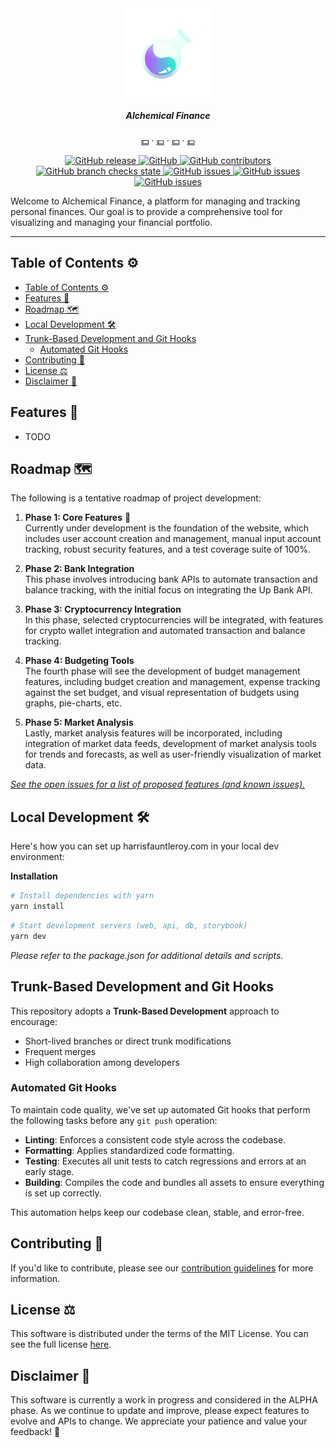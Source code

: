 <div align="center">
    <a href="">
        <img src="apps/web/public/images/logo.png?raw=true" alt="" height="140" />
    </a>
    <h5 align="center">
      Alchemical Finance
    </h5>
    <p align="center">
        <a target="_blank" href="">💵</a>
          &middot;
        <a target="_blank" href="">💷</a>
          &middot;
        <a target="_blank" href="">💴</a>
          &middot;
        <a target="_blank" href="">💶</a>
    </p>
</div>

<p align="center">
    <a href="https://github.com/HarrisFauntleroy/alchemical-finance/releases">
        <img alt="GitHub release" src="https://img.shields.io/github/package-json/v/HarrisFauntleroy/alchemical-finance?&style=for-the-badge">
    </a>
    <a href="/LICENSE.md">
        <img alt="GitHub" src="https://img.shields.io/github/license/HarrisFauntleroy/alchemical-finance?&style=for-the-badge">
    </a>
    <a href="https://github.com/HarrisFauntleroy/alchemical-finance/graphs/contributors">
        <img alt="GitHub contributors" src="https://img.shields.io/github/contributors-anon/HarrisFauntleroy/alchemical-finance?&style=for-the-badge">
    </a>
    <a href="https://github.com/HarrisFauntleroy/alchemical-finance/actions">
        <img alt="GitHub branch checks state" src="https://img.shields.io/github/checks-status/HarrisFauntleroy/alchemical-finance/main?&style=for-the-badge">
    </a>
    <a href="https://github.com/HarrisFauntleroy/alchemical-finance/issues?q=is%3Aopen+is%3Aissue">
        <img alt="GitHub issues" src="https://img.shields.io/github/issues/HarrisFauntleroy/alchemical-finance?&style=for-the-badge">
    </a>
    <a href="https://github.com/HarrisFauntleroy/alchemical-finance/issues?q=is%3Aopen+is%3Aissue">
        <img alt="GitHub issues" src="https://img.shields.io/github/last-commit/HarrisFauntleroy/alchemical-finance?&style=for-the-badge">
    </a>
    </a>
    <a href="https://github.com/HarrisFauntleroy/alchemical-finance/issues?q=is%3Aopen+is%3Aissue">
        <img alt="GitHub issues" src="https://img.shields.io/github/commit-activity/w/HarrisFauntleroy/alchemical-finance?&style=for-the-badge">
    </a>
</p>

Welcome to Alchemical Finance, a platform for managing and tracking personal
finances. Our goal is to provide a comprehensive tool for visualizing and
managing your financial portfolio.

---

## Table of Contents ⚙️

- [Table of Contents ⚙️](#table-of-contents-️)
- [Features 💫](#features-)
- [Roadmap 🗺️](#roadmap-️)
- [Local Development 🛠️](#local-development-️)
- [Trunk-Based Development and Git Hooks](#trunk-based-development-and-git-hooks)
  - [Automated Git Hooks](#automated-git-hooks)
- [Contributing 🤝](#contributing-)
- [License ⚖️](#license-️)
- [Disclaimer 🚨](#disclaimer-)

## Features 💫

- TODO

## Roadmap 🗺️

The following is a tentative roadmap of project development:

1. **Phase 1: Core Features** 🚧  
   Currently under development is the foundation of the website, which includes
   user account creation and management, manual input account tracking, robust
   security features, and a test coverage suite of 100%.

2. **Phase 2: Bank Integration**  
   This phase involves introducing bank APIs to automate transaction and balance
   tracking, with the initial focus on integrating the Up Bank API.

3. **Phase 3: Cryptocurrency Integration**  
   In this phase, selected cryptocurrencies will be integrated, with features
   for crypto wallet integration and automated transaction and balance tracking.

4. **Phase 4: Budgeting Tools**  
   The fourth phase will see the development of budget management features,
   including budget creation and management, expense tracking against the set
   budget, and visual representation of budgets using graphs, pie-charts, etc.

5. **Phase 5: Market Analysis**  
   Lastly, market analysis features will be incorporated, including integration
   of market data feeds, development of market analysis tools for trends and
   forecasts, as well as user-friendly visualization of market data.

_[See the open issues for a list of proposed features (and known issues).](http://github.com/HarrisFauntleroy/alchemical-finance/issues)_

## Local Development 🛠️

Here's how you can set up harrisfauntleroy.com in your local dev environment:

**Installation**

```zsh
# Install dependencies with yarn
yarn install
```

```zsh
# Start development servers (web, api, db, storybook)
yarn dev
```

_Please refer to the package.json for additional details and scripts._

## Trunk-Based Development and Git Hooks

This repository adopts a **Trunk-Based Development** approach to encourage:

- Short-lived branches or direct trunk modifications
- Frequent merges
- High collaboration among developers

### Automated Git Hooks

To maintain code quality, we've set up automated Git hooks that perform the
following tasks before any `git push` operation:

- **Linting**: Enforces a consistent code style across the codebase.
- **Formatting**: Applies standardized code formatting.
- **Testing**: Executes all unit tests to catch regressions and errors at an
  early stage.
- **Building**: Compiles the code and bundles all assets to ensure everything is
  set up correctly.

This automation helps keep our codebase clean, stable, and error-free.

## Contributing 🤝

If you'd like to contribute, please see our
[contribution guidelines](CONTRIBUTING.md) for more information.

## License ⚖️

This software is distributed under the terms of the MIT License. You can see the
full license [here](LICENSE).

## Disclaimer 🚨

This software is currently a work in progress and considered in the ALPHA phase.
As we continue to update and improve, please expect features to evolve and APIs
to change. We appreciate your patience and value your feedback! 🙌
